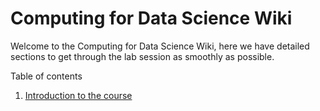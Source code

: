 # Computing for Data Science Wiki

Welcome to the Computing for Data Science Wiki, here we have detailed sections to get through the lab session as smoothly as possible.

Table of contents

1. [Introduction to the course](c:/Users/amandeepsinghkhanna/Documents/Coding%20Projects/SJU-Computing-for-Data-Science-Lab/course_wiki/02_introduction_to_the_course.md)
